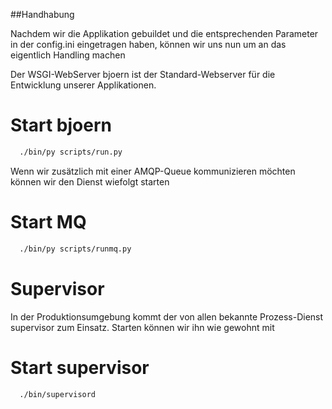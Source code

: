 ##Handhabung

Nachdem wir die Applikation gebuildet und die entsprechenden Parameter
in der config.ini eingetragen haben, können wir uns nun um
an das eigentlich Handling machen


Der WSGI-WebServer bjoern ist der Standard-Webserver für die Entwicklung
unserer Applikationen.

# Start bjoern
  ```bash
    ./bin/py scripts/run.py
  ```

Wenn wir zusätzlich mit einer AMQP-Queue kommunizieren möchten können wir
den Dienst wiefolgt starten

# Start MQ 
  ```bash
    ./bin/py scripts/runmq.py
  ```

# Supervisor

In der Produktionsumgebung kommt der von allen bekannte Prozess-Dienst
supervisor zum Einsatz. Starten können wir ihn wie gewohnt mit

# Start supervisor

   ```
     ./bin/supervisord
   ```
